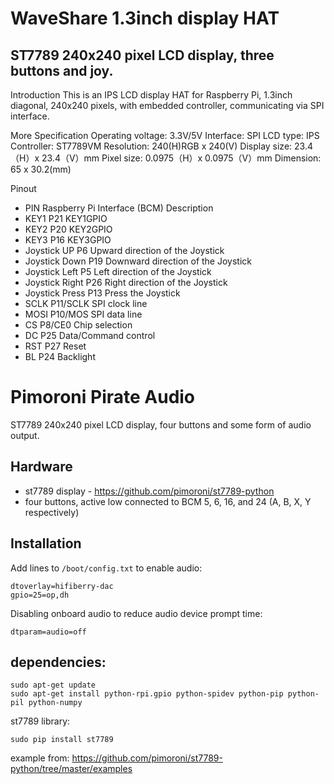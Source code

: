 # WaveShare 1.3inch display HAT
## ST7789 240x240 pixel LCD display, three buttons and joy.
Introduction
This is an IPS LCD display HAT for Raspberry Pi, 1.3inch diagonal, 240x240 pixels, with embedded controller, communicating via SPI interface.

More
Specification
Operating voltage: 3.3V/5V
Interface: SPI
LCD type: IPS
Controller: ST7789VM
Resolution: 240(H)RGB x 240(V)
Display size: 23.4（H）x 23.4（V）mm
Pixel size: 0.0975（H）x 0.0975（V）mm
Dimension: 65 x 30.2(mm)


Pinout
- PIN	Raspberry Pi Interface (BCM)	Description
- KEY1	P21	KEY1GPIO
- KEY2	P20	KEY2GPIO
- KEY3	P16	KEY3GPIO
- Joystick UP	P6	Upward direction of the Joystick
- Joystick Down	P19	Downward direction of the Joystick
- Joystick Left	P5	Left direction of the Joystick
- Joystick Right	P26	Right direction of the Joystick
- Joystick Press	P13	Press the Joystick
- SCLK	P11/SCLK	SPI clock line
- MOSI	P10/MOS	SPI data line
- CS	P8/CE0	Chip selection
- DC	P25	Data/Command control
- RST	P27	Reset
- BL	P24	Backlight


# Pimoroni Pirate Audio 
ST7789 240x240 pixel LCD display, four buttons and some form of audio output.

## Hardware

* st7789 display - https://github.com/pimoroni/st7789-python
* four buttons, active low connected to BCM 5, 6, 16, and 24 (A, B, X, Y respectively)

## Installation

Add  lines to `/boot/config.txt` to enable audio:

```
dtoverlay=hifiberry-dac
gpio=25=op,dh
```

Disabling onboard audio to reduce audio device prompt time:

```
dtparam=audio=off
```

## dependencies:

```
sudo apt-get update
sudo apt-get install python-rpi.gpio python-spidev python-pip python-pil python-numpy
```

st7789 library:

```
sudo pip install st7789
```

example from: https://github.com/pimoroni/st7789-python/tree/master/examples
